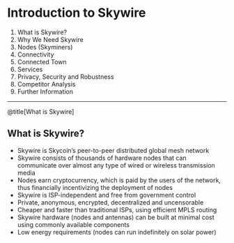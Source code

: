 # Introduction to Skywire

1. What is Skywire?
2. Why We Need Skywire
3. Nodes (Skyminers)
4. Connectivity
5. Connected Town
6. Services
7. Privacy, Security and Robustness 
8. Competitor Analysis
9. Further Information

---
@title[What is Skywire]

## What is Skywire?

- Skywire is Skycoin’s peer-to-peer distributed global mesh network
- Skywire consists of thousands of hardware nodes that can communicate
over almost any type of wired or wireless transmission media
- Nodes earn cryptocurrency, which is paid by the users of the network, thus financially incentivizing the deployment of nodes
- Skywire is ISP-independent and free from government control
- Private, anonymous, encrypted, decentralized and uncensorable
- Cheaper and faster than traditional ISPs, using efficient MPLS routing
- Skywire hardware (nodes and antennas) can be built at minimal cost using commonly available components
- Low energy requirements (nodes can run indefinitely on solar power)

